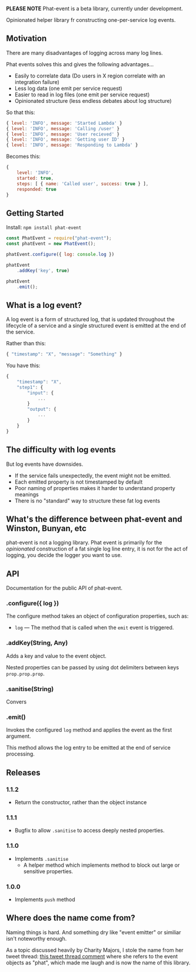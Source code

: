 **PLEASE NOTE** Phat-event is a beta library, currently under development.

Opinionated helper library fr constructing one-per-service log events.

## Motivation

There are many disadvantages of logging across many log lines. 

Phat events solves this and gives the following advantages...

* Easily to correlate data (Do users in X region correlate with an integration failure)
* Less log data (one emit per service request)
* Easier to read in log files (one emit per service request)
* Opinionated structure (less endless debates about log structure)

So that this:

```javascript
{ level: 'INFO', message: 'Started Lambda' }
{ level: 'INFO', message: 'Calling /user' }
{ level: 'INFO', message: 'User recieved' }
{ level: 'INFO', message: 'Getting user ID' }
{ level: 'INFO', message: 'Responding to Lambda' }
```

Becomes this:

```javascript
{
    level: 'INFO',
    started: true,
    steps: [ { name: 'Called user', success: true } ],
    responded: true
}
```

## Getting Started

Install: `npm install phat-event`

```javascript
const PhatEvent = require("phat-event");
const phatEvent = new PhatEvent();

phatEvent.configure({ log: console.log })

phatEvent
    .addKey('key', true)

phatEvent
    .emit();
```

## What is a log event?

A log event is a form of structured log, that is updated throughout the lifecycle of a service and a single structured event is emitted at the end of the service.

Rather than this:

```javascript
{ "timestamp": "X", "message": "Something" }
```

You have this:

```javascript
{
    "timestamp": "X",
    "step1": {
        "input": {
            ...
        }
        "output": {
            ...
        }
    }
}
 ```

## The difficulty with log events

But log events have downsides.

* If the service fails unexpectedly, the event might not be emitted.
* Each emitted property is not timestamped by default
* Poor naming of properties makes it harder to understand property meanings
* There is no "standard" way to structure these fat log events

## What's the difference between phat-event and Winston, Bunyan, etc

phat-event is not a logging library. Phat event is primarily for the _opinionated_ construction of a fat single log line entry, it is not for the act of logging, you decide the logger you want to use. 

## API

Documentation for the public API of phat-event.

### .configure({ log })

The configure method takes an object of configuration properties, such as:

* `log` — The method that is called when the `emit` event is triggered.

### .addKey(String, Any)

Adds a key and value to the event object.

Nested properties can be passed by using dot delimiters between keys `prop.prop.prop`.

### .sanitise(String)

Convers

### .emit()

Invokes the configured `log` method and applies the event as the first argument.

This method allows the log entry to be emitted at the end of service processing.

## Releases

### 1.1.2

* Return the constructor, rather than the object instance

### 1.1.1

* Bugfix to allow `.sanitise` to access deeply nested properties.

### 1.1.0

* Implements `.sanitise`
    * A helper method which implements method to block out large or sensitive properties.

### 1.0.0

* Implements `push` method

## Where does the name come from?

Naming things is hard. And something dry like "event emitter" or similiar isn't noteworthy enough.

As a topic discussed heavily by Charity Majors, I stole the name from her tweet thread: [this tweet thread comment](https://twitter.com/mipsytipsy/status/1042978722645569537) where she refers to the event objects as "phat", which made me laugh and is now the name of this library.

